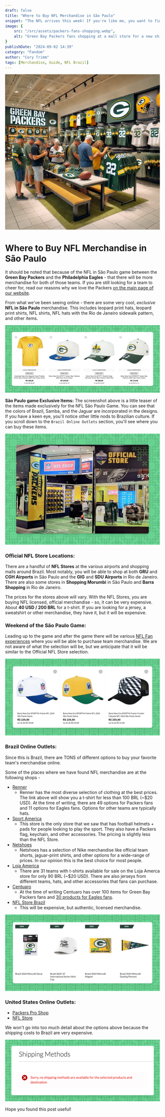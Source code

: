 ```yaml
---
draft: false
title: "Where to Buy NFL Merchandise in São Paulo"
snippet: "The NFL arrives this week! If you're like me, you want to find a new t-shirt to represent your team. This post covers all of the places where you can buy your favorite NFL team in São Paulo."
image: {
    src: "/src/assets/packers-fans-shopping.webp",
    alt: "Green Bay Packers fans shopping at a mall store for a new shirt or jersey."
}
publishDate: "2024-09-02 14:39"
category: "Fandom"
author: "Cory Trimm"
tags: [Merchandise, Guide, NFL Brazil]
---
```


![Green Bay Packers fans shopping at a mall store for a new shirt or jersey](/src/assets/packers-fans-shopping.webp)

# Where to Buy NFL Merchandise in São Paulo

It should be noted that because of the NFL in São Paulo game between the **Green Bay Packers** and the **Philadelphia Eagles** - that there will be more merchandise for both of those teams. If you are still looking for a team to cheer for, read our reasons why we love the Packers [on the main page of our website](https://cabecadequeijo.com).

From what we've been seeing online - there are some very cool, *exclusive* **NFL in São Paulo** merchandise. This includes leopard print hats, leopard print shirts, NFL shirts, NFL hats with the Rio de Janeiro sidewalk pattern, and other items.

![Renner.com screenshot of Packers Sao Paulo Game Options](/src/assets/renner.com-sao-paulo-game-options.png)

**São Paulo game Exclusive Items:** 
The screenshot above is a little teaser of the items made exclusively for the NFL São Paulo Game. You can see that the colors of Brazil, Samba, and the Jaguar are incorporated in the designs. If you have a keen eye, you'll notice other little nods to Brazilian culture. If you scroll down to the `Brazil Online Outlets` section, you'll see where you can buy these items.

![Photo of the NFL Store in Shopping Morumbi](/src/assets/nfl-store-shopping-morumbi.png)

### Official NFL Store Locations:
There are a handful of **NFL Stores** at the various airports and shopping malls around Brazil. Most notably, you will be able to shop at both **GRU** and **CGH Airports** in São Paulo and the **GIG** and **SDU Airports** in Rio de Janeiro. There are also some stores in **Shopping Morumbi** in São Paulo and **Barra Shopping** in Rio de Janeiro.

The prices for the stores above will vary. With the NFL Stores, you are buying NFL licensed, official merchandise - so, it can be very expensive. About **40 USD / 200 BRL** for a t-shirt. If you are looking for a jersey, a sweatshirt or other merchandise, they have it, but it will be expensive.

### Weekend of the São Paulo Game:
Leading up to the game and after the game there will be various [NFL Fan experiences](https://www.nfl.com/international/games/saopaulo/) where you will be able to purchase team merchandise. We are not aware of what the selection will be, but we anticipate that it will be similar to the Official NFL Store selection.

![Renner.com Hat Options for the São Paulo NFL Game](/src/assets/renner-hat-options.png)

### Brazil Online Outlets:
Since this is Brazil, there are TONS of different options to buy your favorite team's merchandise online.

Some of the places where we have found NFL merchandise are at the following shops - 
- [Renner](https://www.lojasrenner.com.br/p/camiseta-comfort-em-algodao-com-estampa-nfl-packers/-/A-927784120-br.lr?sku=927784162)
  - Renner has the most diverse selection of clothing at the best prices. The link above will show you a t-shirt for less than 100 BRL (~$20 USD). At the time of writing, there are 49 options for Packers fans and 11 options for Eagles fans. Options for other teams are typically hats.
- [Sport America](https://www.sportamerica.com.br/futebol-americano/)
  - This store is the only store that we saw that has football helmets + pads for people looking to play the sport. They also have a Packers flag, keychain, and other accessories. The pricing is slightly less than the NFL Store.
- [Netshoes](https://www.netshoes.com.br/busca2?nsCat=Natural&q=NFL)
  - Netshoes has a selection of Nike merchandise like official team shorts, jaguar-print shirts, and other options for a wide-range of prices. In our opinion this is the best choice for most people.
- [Loja America](https://www.netshoes.com.br/futebol-americano/camisetas/nfl)
  - There are 31 teams with t-shirts available for sale on the Loja Amerca store for only 90 BRL (~$20 USD). There are also jerseys from different teams, hats, and other accessories that fans can purchase.
- [Centuaro](https://www.centauro.com.br/busca/green-bay-packers)
  - At the time of writing Centuaro has over 100 items for Green Bay Packers fans and [30 products for Eagles fans](https://www.centauro.com.br/busca/philadelphia-eagles). 
- [NFL Store Brazil](https://www.lojanfl.com.br/)
  - This will be expensive, but authentic, licensed merchandise.

![PackersProShop.com screenshot of Brazil Game Items For Sale](/src/assets/packersproshop.com-brasil-items.png)

### United States Online Outlets:
- [Packers Pro Shop](https://packersproshop.com)
- [NFL Store](https://nflstore.com)

We won't go into too much detail about the options above because the shipping costs to Brazil are very expensive.

![PackersProShop.com screenshot of shipping not available to Brazil](/src/assets/shipping-unavailable.png)

Hope you found this post useful!
